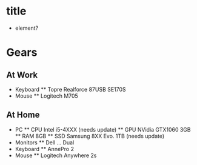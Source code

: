 # title

* element?

# Gears
## At Work
* Keyboard
** Topre Realforce 87USB SE170S
* Mouse
** Logitech M705
## At Home
* PC
** CPU Intel i5-4XXX (needs update)
** GPU NVidia GTX1060 3GB
** RAM 8GB
** SSD Samsung 8XX Evo. 1TB (needs update)
* Monitors
** Dell ... Dual
* Keyboard
** AnnePro 2
* Mouse
** Logitech Anywhere 2s
